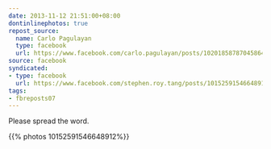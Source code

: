 ```yaml
---
date: 2013-11-12 21:51:00+08:00
dontinlinephotos: true
repost_source:
  name: Carlo Pagulayan
  type: facebook
  url: https://www.facebook.com/carlo.pagulayan/posts/10201858787045864
source: facebook
syndicated:
- type: facebook
  url: https://www.facebook.com/stephen.roy.tang/posts/10152591546648912
tags:
- fbreposts07
---
```


Please spread the word.

{{% photos 10152591546648912%}}